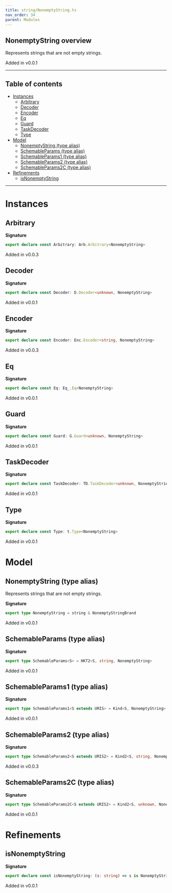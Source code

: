```yaml
---
title: string/NonemptyString.ts
nav_order: 34
parent: Modules
---
```


## NonemptyString overview

Represents strings that are not empty strings.

Added in v0.0.1

---

<h2 class="text-delta">Table of contents</h2>

- [Instances](#instances)
  - [Arbitrary](#arbitrary)
  - [Decoder](#decoder)
  - [Encoder](#encoder)
  - [Eq](#eq)
  - [Guard](#guard)
  - [TaskDecoder](#taskdecoder)
  - [Type](#type)
- [Model](#model)
  - [NonemptyString (type alias)](#nonemptystring-type-alias)
  - [SchemableParams (type alias)](#schemableparams-type-alias)
  - [SchemableParams1 (type alias)](#schemableparams1-type-alias)
  - [SchemableParams2 (type alias)](#schemableparams2-type-alias)
  - [SchemableParams2C (type alias)](#schemableparams2c-type-alias)
- [Refinements](#refinements)
  - [isNonemptyString](#isnonemptystring)

---

# Instances

## Arbitrary

**Signature**

```ts
export declare const Arbitrary: Arb.Arbitrary<NonemptyString>
```

Added in v0.0.3

## Decoder

**Signature**

```ts
export declare const Decoder: D.Decoder<unknown, NonemptyString>
```

Added in v0.0.1

## Encoder

**Signature**

```ts
export declare const Encoder: Enc.Encoder<string, NonemptyString>
```

Added in v0.0.3

## Eq

**Signature**

```ts
export declare const Eq: Eq_.Eq<NonemptyString>
```

Added in v0.0.1

## Guard

**Signature**

```ts
export declare const Guard: G.Guard<unknown, NonemptyString>
```

Added in v0.0.1

## TaskDecoder

**Signature**

```ts
export declare const TaskDecoder: TD.TaskDecoder<unknown, NonemptyString>
```

Added in v0.0.1

## Type

**Signature**

```ts
export declare const Type: t.Type<NonemptyString>
```

Added in v0.0.1

# Model

## NonemptyString (type alias)

Represents strings that are not empty strings.

**Signature**

```ts
export type NonemptyString = string & NonemptyStringBrand
```

Added in v0.0.1

## SchemableParams (type alias)

**Signature**

```ts
export type SchemableParams<S> = HKT2<S, string, NonemptyString>
```

Added in v0.0.1

## SchemableParams1 (type alias)

**Signature**

```ts
export type SchemableParams1<S extends URIS> = Kind<S, NonemptyString>
```

Added in v0.0.1

## SchemableParams2 (type alias)

**Signature**

```ts
export type SchemableParams2<S extends URIS2> = Kind2<S, string, NonemptyString>
```

Added in v0.0.3

## SchemableParams2C (type alias)

**Signature**

```ts
export type SchemableParams2C<S extends URIS2> = Kind2<S, unknown, NonemptyString>
```

Added in v0.0.1

# Refinements

## isNonemptyString

**Signature**

```ts
export declare const isNonemptyString: (s: string) => s is NonemptyString
```

Added in v0.0.1
